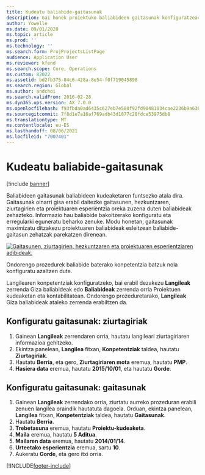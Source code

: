 ```yaml
---
title: Kudeatu baliabide-gaitasunak
description: Gai honek proiektuko baliabideen gaitasunak konfiguratzeari buruzko informazioa ematen du.
author: Yowelle
ms.date: 09/01/2020
ms.topic: article
ms.prod: ''
ms.technology: ''
ms.search.form: ProjProjectsListPage
audience: Application User
ms.reviewer: kfend
ms.search.scope: Core, Operations
ms.custom: 82022
ms.assetid: bd2fb375-84c6-428a-8e54-f0f719045898
ms.search.region: Global
ms.author: andchoi
ms.search.validFrom: 2016-02-28
ms.dyn365.ops.version: AX 7.0.0
ms.openlocfilehash: f93fbda0ad6435c627eb7e580f92fd90481034cae2236b9a636195883470ca5c
ms.sourcegitcommit: 7f8d1e7a16af769adb43d1877c28fdce53975db8
ms.translationtype: MT
ms.contentlocale: eu-ES
ms.lasthandoff: 08/06/2021
ms.locfileid: "7007401"
---
```

# <a name="manage-resource-competencies"></a>Kudeatu baliabide-gaitasunak

[!include [banner](../includes/banner.md)]

Baliabideen gaitasunak baliabideen kudeaketaren funtsezko atala dira. Gaitasunak oinarri gisa erabil daitezke gaitasunen, hezkuntzaren, ziurtagirien eta proiektuaren esperientzia oreka zuzena duten baliabideak zehazteko. Informazio hau baliabide bakoitzerako konfiguratu eta erregularki eguneratu beharko zenuke. Modu honetan, gaitasunak maximizatu ditzakezu proiektuaren baliabideak esleitzean baliabide-gaitasun zehatzak parekatzen direnean.

[![Gaitasunen, ziurtagirien, hezkuntzaren eta proiektuaren esperientziaren adibideak.](./media/projectresourcing06-1024x383.jpg)](./media/projectresourcing06.jpg)

Ondorengo prozedurek baliabide baterako konpetentzia batzuk nola konfiguratu azaltzen dute.

Langilearen konpetentziak konfiguratzeko, bai erabil dezakezu **Langileak** zerrenda Giza baliabideak edo **Baliabideak** zerrenda orria Proiektuen kudeaketan eta kontabilitatean. Ondorengo prozeduretarako, **Langileak** Giza baliabideak ataleko zerrenda erabiltzen da.

## <a name="set-up-competencies-certificates"></a>Konfiguratu gaitasunak: ziurtagiriak

1. Gainean **Langileak** zerrendaren orria, hautatu langileari ziurtagiriaren informazioa gehitzeko.
2. Ekintza panelean, **Langilea** fitxan, **Konpetentziak** taldea, hautatu **Ziurtagiriak**.
3. Hautatu **Berria**, eta gero, **Ziurtagiriaren mota** eremua, hautatu **PMP**.
4. **Hasiera data** eremua, hautatu **2015/10/01**, eta hautatu **Gorde**.

## <a name="set-up-competencies-skills"></a>Konfiguratu gaitasunak: gaitasunak

1. Gainean **Langileak** zerrendako orria, ziurtatu aurreko prozeduran erabili zenuen langilea oraindik hautatuta dagoela. Orduan, ekintza panelean, **Langilea** fitxan, **Konpetentziak** taldea, hautatu **Gaitasunak**.
2. Hautatu **Berria**.
3. **Trebetasuna** eremua, hautatu **Proiektu-kudeaketa**.
4. **Maila** eremua, hautatu **5 Aditua**.
5. **Mailaren data** eremua, hautatu **2014/01/14**.
6. **Urteetako esperientzia** eremua, sartu **10**.
7. Aukeratu **Gorde**, eta gero itxi orria.


[!INCLUDE[footer-include](../includes/footer-banner.md)]